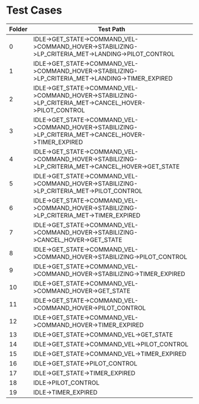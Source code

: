 Test Cases
==========================================================================================================================================================
Folder	| Test Path
--------|--------------------------------------------------------------------------------------------------------------------------------------------
0		| IDLE->GET_STATE->COMMAND_VEL->COMMAND_HOVER->STABILIZING->LP_CRITERIA_MET->LANDING->PILOT_CONTROL
1		| IDLE->GET_STATE->COMMAND_VEL->COMMAND_HOVER->STABILIZING->LP_CRITERIA_MET->LANDING->TIMER_EXPIRED
2		| IDLE->GET_STATE->COMMAND_VEL->COMMAND_HOVER->STABILIZING->LP_CRITERIA_MET->CANCEL_HOVER->PILOT_CONTROL
3		| IDLE->GET_STATE->COMMAND_VEL->COMMAND_HOVER->STABILIZING->LP_CRITERIA_MET->CANCEL_HOVER->TIMER_EXPIRED
4		| IDLE->GET_STATE->COMMAND_VEL->COMMAND_HOVER->STABILIZING->LP_CRITERIA_MET->CANCEL_HOVER->GET_STATE
5		| IDLE->GET_STATE->COMMAND_VEL->COMMAND_HOVER->STABILIZING->LP_CRITERIA_MET->PILOT_CONTROL
6		| IDLE->GET_STATE->COMMAND_VEL->COMMAND_HOVER->STABILIZING->LP_CRITERIA_MET->TIMER_EXPIRED
7		| IDLE->GET_STATE->COMMAND_VEL->COMMAND_HOVER->STABILIZING->CANCEL_HOVER->GET_STATE
8		| IDLE->GET_STATE->COMMAND_VEL->COMMAND_HOVER->STABILIZING->PILOT_CONTROL
9		| IDLE->GET_STATE->COMMAND_VEL->COMMAND_HOVER->STABILIZING->TIMER_EXPIRED
10		| IDLE->GET_STATE->COMMAND_VEL->COMMAND_HOVER->GET_STATE
11		| IDLE->GET_STATE->COMMAND_VEL->COMMAND_HOVER->PILOT_CONTROL
12		| IDLE->GET_STATE->COMMAND_VEL->COMMAND_HOVER->TIMER_EXPIRED
13		| IDLE->GET_STATE->COMMAND_VEL->GET_STATE
14		| IDLE->GET_STATE->COMMAND_VEL->PILOT_CONTROL
15		| IDLE->GET_STATE->COMMAND_VEL->TIMER_EXPIRED
16		| IDLE->GET_STATE->PILOT_CONTROL
17		| IDLE->GET_STATE->TIMER_EXPIRED
18		| IDLE->PILOT_CONTROL
19		| IDLE->TIMER_EXPIRED
